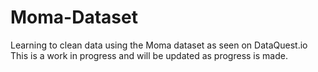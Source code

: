 # Moma-Dataset
Learning to clean data using the Moma dataset as seen on DataQuest.io
This is a work in progress and will be updated as progress is made. 
